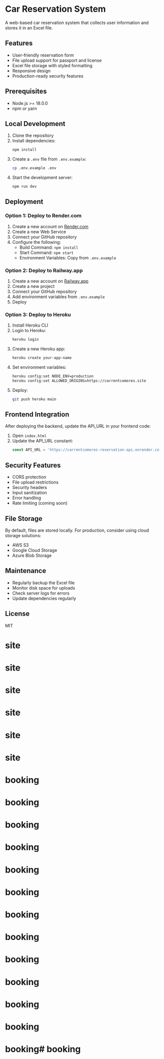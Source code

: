 # Car Reservation System

A web-based car reservation system that collects user information and stores it in an Excel file.

## Features

- User-friendly reservation form
- File upload support for passport and license
- Excel file storage with styled formatting
- Responsive design
- Production-ready security features

## Prerequisites

- Node.js >= 18.0.0
- npm or yarn

## Local Development

1. Clone the repository
2. Install dependencies:
   ```bash
   npm install
   ```
3. Create a `.env` file from `.env.example`:
   ```bash
   cp .env.example .env
   ```
4. Start the development server:
   ```bash
   npm run dev
   ```

## Deployment

### Option 1: Deploy to Render.com

1. Create a new account on [Render.com](https://render.com)
2. Create a new Web Service
3. Connect your GitHub repository
4. Configure the following:
   - Build Command: `npm install`
   - Start Command: `npm start`
   - Environment Variables: Copy from `.env.example`

### Option 2: Deploy to Railway.app

1. Create a new account on [Railway.app](https://railway.app)
2. Create a new project
3. Connect your GitHub repository
4. Add environment variables from `.env.example`
5. Deploy

### Option 3: Deploy to Heroku

1. Install Heroku CLI
2. Login to Heroku:
   ```bash
   heroku login
   ```
3. Create a new Heroku app:
   ```bash
   heroku create your-app-name
   ```
4. Set environment variables:
   ```bash
   heroku config:set NODE_ENV=production
   heroku config:set ALLOWED_ORIGINS=https://carrentcomores.site
   ```
5. Deploy:
   ```bash
   git push heroku main
   ```

## Frontend Integration

After deploying the backend, update the API_URL in your frontend code:

1. Open `index.html`
2. Update the API_URL constant:
   ```javascript
   const API_URL = 'https://carrentcomores-reservation-api.onrender.com';
   ```

## Security Features

- CORS protection
- File upload restrictions
- Security headers
- Input sanitization
- Error handling
- Rate limiting (coming soon)

## File Storage

By default, files are stored locally. For production, consider using cloud storage solutions:

- AWS S3
- Google Cloud Storage
- Azure Blob Storage

## Maintenance

- Regularly backup the Excel file
- Monitor disk space for uploads
- Check server logs for errors
- Update dependencies regularly

## License

MIT
# site
# site
# site
# site
# site
# site
# booking
# booking
# booking
# booking
# booking
# booking
# booking
# booking
# booking
# booking
# booking
# booking
# booking# booking
